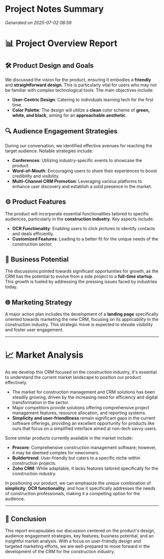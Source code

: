 # Project Notes Summary

*Generated on 2025-07-02 08:59*

# 📊 **Project Overview Report**

## 🛠️ **Product Design and Goals**
We discussed the vision for the product, ensuring it embodies a **friendly** and **straightforward design**. This is particularly vital for users who may not be familiar with complex technological tools. The main objectives include:

- **User-Centric Design**: Catering to individuals learning tech for the first time.
- **Color Palette**: The design will utilize a **clean** color scheme of **green, white, and black**, aiming for an **approachable aesthetic**.

## 🔍 **Audience Engagement Strategies**
During our conversation, we identified effective avenues for reaching the target audience. Notable strategies include:

- **Conferences**: Utilizing industry-specific events to showcase the product.
- **Word-of-Mouth**: Encouraging users to share their experiences to boost credibility and visibility.
- **Multi-Channel CRM Promotion**: Leveraging various platforms to enhance user discovery and establish a solid presence in the market.

## ⚙️ **Product Features**
The product will incorporate essential functionalities tailored to specific audiences, particularly in the **construction industry**. Key aspects include:

- **OCR Functionality**: Enabling users to click pictures to identify contacts and deals efficiently.
- **Customized Features**: Leading to a better fit for the unique needs of the construction sector.

## 💼 **Business Potential**
The discussions pointed towards significant opportunities for growth, as the CRM has the potential to evolve from a side project to a **full-time startup**. This growth is fueled by addressing the pressing issues faced by industries today.

## 🌐 **Marketing Strategy**
A major action plan includes the development of a **landing page** specifically oriented towards marketing the new CRM, focusing on its applicability in the construction industry. This strategic move is expected to elevate visibility and foster user engagement.

---

# 📈 **Market Analysis**
As we develop this CRM focused on the construction industry, it's essential to understand the current market landscape to position our product effectively. 

- The market for construction management and CRM solutions has been steadily growing, driven by the increasing need for efficiency and digital transformation in the sector.
- Major competitors provide solutions offering comprehensive project management features, resource allocation, and reporting systems.
- **Simplicity and user-friendliness** remain significant gaps in the current software offerings, providing an excellent opportunity for products like ours that focus on a simplified interface aimed at non-tech savvy users.

Some similar products currently available in the market include:

- **Procore**: Comprehensive construction management software; however, it may be deemed complex for newcomers.
- **Buildertrend**: User-friendly but caters to a specific niche within construction projects.
- **Zoho CRM**: While adaptable, it lacks features tailored specifically for the construction industry.

In positioning our product, we can emphasize the unique combination of **simplicity**, **OCR functionality**, and how it specifically addresses the needs of construction professionals, making it a compelling option for the audience.

---

## 🤝 **Conclusion**
This report encapsulates our discussion centered on the product's design, audience engagement strategies, key features, business potential, and an insightful market analysis. With a focus on user-friendly design and targeted marketing efforts, we are well-prepared to move forward in the development of the CRM for the construction industry.